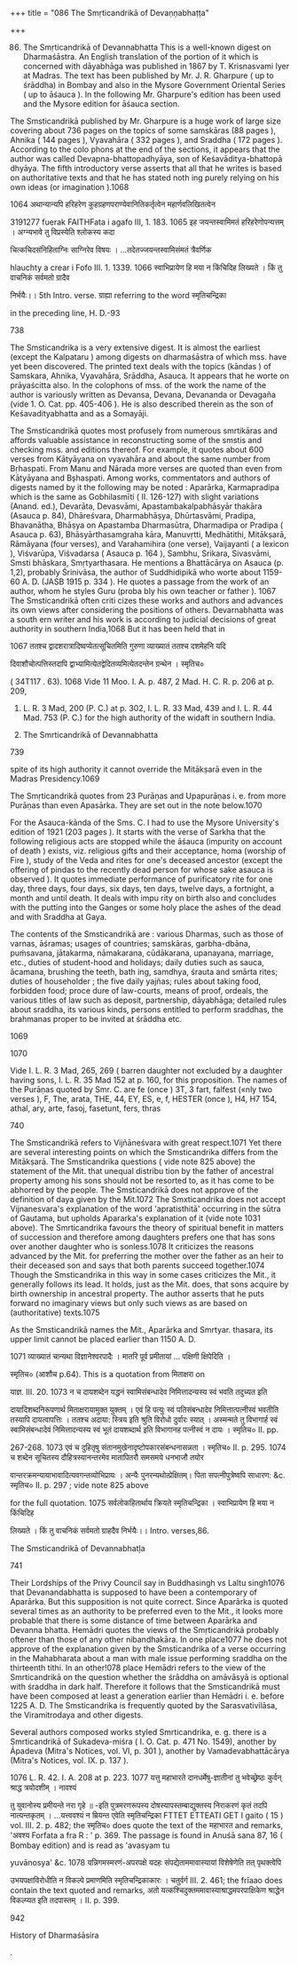 +++
title = "086 The Smṛticandrikā of Devaṇṇabhaṭṭa"

+++

86. The Smṛticandrikā of Devannabhatta This is a well-known digest on Dharmaśāstra. An English translation of the portion of it which is concerned with dāyabhāga was published in 1867 by T. Krisnasvami Iyer at Madras. The text has been published by Mr. J. R. Gharpure ( up to śrāddha) in Bombay and also in the Mysore Government Oriental Series ( up to āśauca ). In the following Mr. Gharpure's edition has been used and the Mysore edition for āśauca section. 

The Smsticandrikā published by Mr. Gharpure is a huge work of large size covering about 736 pages on the topics of some samskāras (88 pages ), Ahnika ( 144 pages ), Vyavahāra ( 332 pages ), and Sraddha ( 172 pages ). According to the colo phons at the end of the sections, it appears that the author was called Devapna-bhattopadhyāya, son of Keśavāditya-bhattopā dhyāya. The fifth introductory verse asserts that all that he writes is based on authoritative texts and that he has stated noth ing purely relying on his own ideas (or imagination ).1068 

1064 अथान्यान्यपि हरिहरेण कुहग्रहणपराण्येवानितिकर्तृत्वेन महार्णवलिखितत्वेन 

3191277 fuerak FAITHFata i agafo III, 1. 183. 1065 इह जयन्तस्वामिमतं हरिहरेणोपन्यत्तम् । अग्न्यभावे तु विप्रस्येति श्लोकस्य कदा 

चित्कचिदसंनिहिताग्निः साग्निरेव विषयः । ...तदेतज्जयन्तस्वामिसंमतं त्रैवर्णिक 

hlauchty a crear i Fofo III. 1. 1339. 1066 स्वाभिप्रायेण हि मया न किंचिदिह लिख्यते । किं तु वाचनिकं सर्वमतो ग्रादैव 

निर्भयैः।। 5th Intro. verse. ग्राह्या referring to the word स्मृतिचन्द्रिका 

in the preceding line, H. D.-93 

738 



The Smsticandrika is a very extensive digest. It is almost the earliest (except the Kalpataru ) among digests on dharmaśāstra of which mss. have yet been discovered. The printed text deals with the topics (kāndas ) of Samskara, Ahnika, Vyavahāra, Srāddha, Asauca. It appears that he worte on prāyaścitta also. In the colophons of mss. of the work the name of the author is variously written as Devansa, Devana, Devananda or Devagaña (vide 1. O. Cat. pp. 405-406 ). He is also described therein as the son of Keśavadityabhatta and as a Somayāji. 

The Smsticandrikā quotes most profusely from numerous smrtikāras and affords valuable assistance in reconstructing some of the smstis and checking mss. and editions thereof. For example, it quotes about 600 verses from Kātyāyana on vyavahāra and about the same number from Bṛhaspati. From Manu and Nārada more verses are quoted than even from Kātyāyana and Bșhaspati. Among works, commentators and authors of digests named by it the following may be noted : Aparārka, Karmapradipa which is the same as Gobhilasmīti ( II. 126-127) with slight variations (Anand. ed.), Devarāta, Devasvāmi, Apastambakalpabhāsyār thakāra (Asauca p. 84), Dhāreśvara, Dharmabhāṣya, Dhūrtasvāmi, Pradipa, Bhavanātha, Bhāṣya on Apastamba Dharmasūtra, Dharmadipa or Pradipa ( Asauca p. 63), Bhāsyārthasamgraha kāra, Manuvṛtti, Medhātithi, Mitākṣarā, Rāmāyana (four verses), and Varahamihira (one verse), Vaijayanti ( a lexicon ), Viśvarūpa, Viśvadarsa ( Asauca p. 164 ), Sambhu, Srikara, Sivasvāmi, Smsti bhāskara, Smṛtyarthasara. He mentions a Bhattācārya on Asauca (p. 1,2), probably Śrinivāsa, the author of Suddhidipikā who worte about 1159-60 A. D. (JASB 1915 p. 334 ). He quotes a passage from the work of an author, whom he styles Guru (proba bly his own teacher or father ). 1067 The Smsticandrikā often criti cizes these works and authors and advances its own views after considering the positions of others. Devarnabhatta was a south ern writer and his work is according to judicial decisions of great authority in southern India,1068 But it has been held that in 

1067 ततश्च द्वादशरात्रादिष्वप्येतत्सूचितमिति गुरुणा व्याख्यातं ततश्च दशमेहनि यदि 

दिवाशौचोत्पत्तिस्तदापि द्वाभ्यामित्येतद्वेदितव्यमित्येतदन्तेन ग्रन्थेन । स्मृतिच० 

( 34T117 . 63). 1068 Vide 11 Moo. I. A. p. 487, 2 Mad. H. C. R. p. 206 at p. 209, 

1. L. R. 3 Mad, 200 (P. C.) at p. 302, I. L. R. 33 Mad, 439 and I. L. R. 44 Mad. 753 (P. C.) for the high authority of the widaft in southern India. 

86. The Smrticandrikā of Devannabhatta 

739 

spite of its high authority it cannot override the Mitākṣarā even in the Madras Presidency.1069 

The Smṛticandrikā quotes from 23 Purāṇas and Upapurāṇas i. e. from more Purāṇas than even Apasārka. They are set out in the note below.1070 

For the Asauca-kānda of the Sms. C. I had to use the Mysore University's edition of 1921 (203 pages ). It starts with the verse of Sarkha that the following religious acts are stopped while the āśauca (impurity on account of death ) exists, viz. religious gifts and their acceptance, homa (worship of Fire ), study of the Veda and rites for one's deceased ancestor (except the offering of pindas to the recently dead person for whose sake asauca is observed ). It quotes immediate performance of purificatory rite for one day, three days, four days, six days, ten days, twelve days, a fortnight, a month and until death. It deals with impu rity on birth also and concludes with the putting into the Ganges or some holy place the ashes of the dead and with Sraddha at Gaya. 

The contents of the Smsticandrikā are : various Dharmas, such as those of varnas, āśramas; usages of countries; samskāras, garbha-dbāna, puṁsavana, jātakarma, nāmakarana, cūdākarana, upanayana, marriage, etc., duties of student-hood and holidays; daily duties such as sauca, ācamana, brushing the teeth, bath ing, samdhya, śrauta and smārta rites; duties of householder ; the five daily yajñas; rules about taking food, forbidden food; proce dure of law-courts, means of proof, ordeals, the various titles of law such as deposit, partnership, dāyabhāga; detailed rules about sraddha, its various kinds, persons entitled to perform sraddhas, the brahmanas proper to be invited at śrāddha etc. 

1069 

1070 

Vide I. L. R. 3 Mad, 265, 269 ( barren daughter not excluded by a daughter having sons, I. L. R. 35 Mad 152 at p. 160, for this proposition. The names of the Purāṇas quoted by Smr. C. are fe (once ) 3T, 3 fart, falfest («nly two verses ), F, The, arata, THE, 44, EY, ES, e, f, HESTER (once ), H4, H7 154, athal, ary, arte, fasoj, fasetunt, fers, thras 

740 



The Smsticandrikā refers to Vijñāneśvara with great respect.1071 Yet there are several interesting points on which the Smsticandrika differs from the Mitākṣarā. The Smsticandrika questions ( vide note 825 above) the statement of the Mit. that unequal distribu tion by the father of ancestral property among his sons should not be resorted to, as it has come to be abhorred by the people. The Smsticandrikā does not approve of the definition of daya given by the Mit.1072 The Smxticandrika does not accept Vijnanesvara's explanation of the word 'apratisthitā' occurring in the sūtra of Gautama, but upholds Apararka's explanation of it (vide note 1031 above). The Smrticandrika favours the theory of spiritual benefit in matters of succession and therefore among daughters prefers one that has sons over another daughter who is sonless.1078 It criticizes the reasons advanced by the Mit. for preferring the mother over the father as an heir to their deceased son and says that both parents succeed together.1074 Though the Smsticandrika in this way in some cases criticizes the Mit., it generally follows its lead. It holds, just as the Mit. does, that sons acquire by birth ownership in ancestral property. The author asserts that he puts forward no imaginary views but only such views as are based on (authoritative) texts.1075 

As the Smsticandrikā names the Mit., Aparārka and Smrtyar. thasara, its upper limit cannot be placed earlier than 1150 A. D. 

1071 व्याख्यातं चान्यथा विज्ञानेश्वरपादैः । मातरि पूर्व प्रमीतायां ... पक्षिणी क्षिपेदिति । 

स्मृतिच० (आशौच p.64). This is a quotation from मिताक्षरा on 

याज्ञ. III. 20. 1073 न च दायशब्देन यद्धनं स्वामिसंबन्धादेव निमित्तादन्यस्य स्वं भवति तदुच्यत इति 

दायादिशब्दनिरूपणार्थ मिताक्षरायामुक्त युक्तम् । एवं हि पत्युः स्वं पतिसंबन्धादेव निमित्तात्पत्नीस्वं भवतीति तस्यापि दायत्वापत्तिः । ततश्च अदाया: स्त्रिय इति श्रुति विरोधो दुर्वारः स्यात् । अस्मन्मते तु विभागार्ह स्वं स्वामिसंबन्धादेवं निमित्तादन्यस्य स्वं भूतं दायशब्दार्थ इति विभागानह पत्नीस्वं न दायः । स्मृतिच० II. pp. 

267-268. 1073 एवं च दुहितृषु संतानमुखेनादृष्टोपकारसंबन्धनासन्नता । स्मृतिच० II. p. 295. 1074 च शब्देन सूचितस्य दौहित्रस्यानन्तरमेव मातापितरौ समसमये धनभाजौ तयोर 

वान्तरक्रमन्यायाभावादित्यवगन्तव्योभिप्रायः । अन्यैः पुनरन्यथोत्प्रेक्षितम्। पिता सपत्नीपुत्रेष्वपि साधारण: &c. स्मृतिच० II. p. 297 ; vide note 825 above 

for the full quotation. 1075 सर्वलोकहितार्थाय क्रियते स्मृतिचन्द्रिका । स्वाभिप्रायेण हि मया न किंचिदिह 

लिख्यते । किं तु वाचनिकं सर्वमतो ग्राहदैव निर्भयैः।। Intro. verses,86. 

The Smsticandrikā of Devannabhatļa 

741 

Their Lordships of the Privy Council say in Buddhasingh vs Laltu singh1076 that Devanandabhatta is supposed to have been a contemporary of Aparārka. But this supposition is not quite correct. Since Aparārka is quoted several times as an authority to be preferred even to the Mit., it looks more probable that there is some distance of time between Aparārka and Devanna bhatta. Hemādri quotes the views of the Smṛticandrikā probably oftener than those of any other nibandhakāra. In one place1077 he does not approve of the explanation given by the Smsticandrika of a verse occurring in the Mahabharata about a man with male issue performing sraddha on the thirteenth tithi. In an other!078 place Hemādri refers to the view of the Smrticandrikā on the question whether the śrāddha on amāvāsyā is optional with śraddha in dark half. Therefore it follows that the Smsticandrikā must have been composed at least a generation earlier than Hemādri i. e. before 1225 A. D. The Smsticandrika is frequently quoted by the Sarasvativilāsa, the Viramitrodaya and other digests. 

Several authors composed works styled Smrticandrika, e. g. there is a Smrticandrikā of Sukadeva-miśra ( I. O. Cat. p. 471 No. 1549), another by Ápadeva (Mitra's Notices, vol. VI, p. 301 ), another by Vamadevabhattācārya (Mitra's Notices, vol. IX. p. 137 ). 

1076 L. R. 42. I. A. 208 at p. 223. 1077 यत्तु महाभारते दानधर्मेषु-ज्ञातीनां तु भवेच्छ्रेष्ठः कुर्वन् श्राद्ध त्रयोदशीम् । नावश्यं 

तु युवानोस्य प्रमीयन्ते नरा गृहे ॥ -इति पुत्रमरणरूपस्य दोषस्यापस्तम्बाद्युक्तस्य निराकरणं कृतं तदपि नात्यन्तकृतम् । ...यत्त्ववश्यं न म्रियन्त एवेति स्मृतिचन्द्रिका FTTET ETTEATI GET I gaito ( 15 ) vol. III. 2. p. 482; the स्मृतिच० does quote the text of the महाभारत and remarks, 'अवश्य Forfata a fra R : ' p. 369. The passage is found in Anuśā sana 87, 16 ( Bombay edition) and is read as 'avasyam tu 

yuvānosya' &c. 1078 यन्निगमस्मरणं-अपरपक्षे यदहः संपद्येताममावास्यायां विशेषेणेति तत् पृथक्त्वेपि 

उभयपक्षाविरोधीति न विकल्पे प्रमाणमिति स्मृतिचन्द्रिकाकारः । चतुर्वर्ग III. 2. 461; the frīaao does contain the text quoted and remarks, अतो यत्कश्चिदुक्तममावास्याश्राद्धमपरपाक्षिकेण श्राद्धेन विकल्प्यत इति तदपास्तम् । II. p. 399. 

942 

History of Dharmaśāsira 

. 
